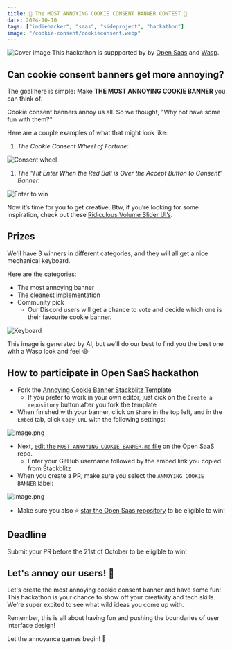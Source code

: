 ```yaml
---
title: 🍪 The MOST ANNOYING COOKIE CONSENT BANNER CONTEST 🤬
date: 2024-10-10
tags: ["indiehacker", "saas", "sideproject", "hackathon"] 
image: "/cookie-consent/cookieconsent.webp"
---
```

![Cover image](/cookie-consent/cookieconsent.webp)
This hackathon is suppported by by [Open Saas](https://opensaas.sh) and [Wasp](https://wasp.sh).

## Can cookie consent banners get more annoying?

The goal here is simple: Make **THE MOST ANNOYING COOKIE BANNER** you can think of.

Cookie consent banners annoy us all. So we thought, "Why not have some fun with them?" 

Here are a couple examples of what that might look like:

1. *The Cookie Consent Wheel of Fortune:*

![Consent wheel](/cookie-consent/wheel.gif)

1. *The “Hit Enter When the Red Ball is Over the Accept Button to Consent” Banner:* 
    
![Enter to win](/cookie-consent/enter.gif)
    

Now it’s time for you to get creative. Btw, if you’re looking for some inspiration, check out these [Ridiculous Volume Slider UI’s](https://uxdesign.cc/the-worst-volume-control-ui-in-the-world-60713dc86950).

## Prizes

We'll have 3 winners in different categories, and they will all get a nice mechanical keyboard.

Here are the categories:

- The most annoying banner
- The cleanest implementation
- Community pick
    - Our Discord users will get a chance to vote and decide which one is their favourite cookie banner.

![Keyboard](/cookie-consent/keyboard.webp)

This image is generated by AI, but we'll do our best to find you the best one with a Wasp look and feel 😃

## How to participate in Open SaaS hackathon

- Fork the [Annoying Cookie Banner Stackblitz Template](https://stackblitz.com/edit/vitejs-vite-uiyjag?file=src%2Flanding-page%2Fcomponents%2FCookieConsentBanner.tsx)
    - If you prefer to work in your own editor, just cick on the `Create a repository` button after you fork the template
- When finished with your banner, click on `Share` in the top left, and in the `Embed` tab, click `Copy URL` with the following settings:
    
![image.png](/cookie-consent/image.png)
    
- Next, [edit the `MOST-ANNOYING-COOKIE-BANNER.md` file](https://github.com/wasp-lang/open-saas/edit/main/MOST-ANNOYING-COOKIE-BANNER.md) on the Open SaaS repo.
    - Enter your GitHub username followed by the embed link you copied from Stackblitz
- When you create a PR, make sure you select the `ANNOYING COOKIE BANNER` label:
    
![image.png](/cookie-consent/image1.png)
    
- Make sure you also ⭐️ [star the Open Saas repository](https://github.com/wasp-lang/open-saas) to be eligible to win!

## Deadline

Submit your PR before the 21st of October to be eligible to win!

## Let's annoy our users! 🚀

Let's create the most annoying cookie consent banner and have some fun! This hackathon is your chance to show off your creativity and tech skills. We're super excited to see what wild ideas you come up with. 

Remember, this is all about having fun and pushing the boundaries of user interface design!

Let the annoyance games begin! 🎉